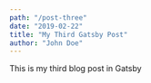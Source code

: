 ```yaml
---
path: "/post-three"
date: "2019-02-22"
title: "My Third Gatsby Post"
author: "John Doe"
---
```


This is my third blog post in Gatsby
